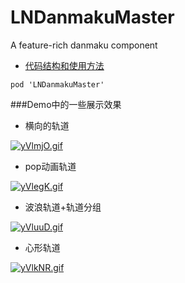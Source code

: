 # LNDanmakuMaster
A feature-rich danmaku component

* [代码结构和使用方法](https://www.jianshu.com/p/4a5448dd4a60)
```
pod 'LNDanmakuMaster'
```
###Demo中的一些展示效果
* 横向的轨道

[![yVlmjO.gif](https://s3.ax1x.com/2021/02/01/yVlmjO.gif)](https://imgchr.com/i/yVlmjO)
* pop动画轨道

[![yVlegK.gif](https://s3.ax1x.com/2021/02/01/yVlegK.gif)](https://imgchr.com/i/yVlegK)
* 波浪轨道+轨道分组

[![yVluuD.gif](https://s3.ax1x.com/2021/02/01/yVluuD.gif)](https://imgchr.com/i/yVluuD)
* 心形轨道

[![yVlkNR.gif](https://s3.ax1x.com/2021/02/01/yVlkNR.gif)](https://imgchr.com/i/yVlkNR)
